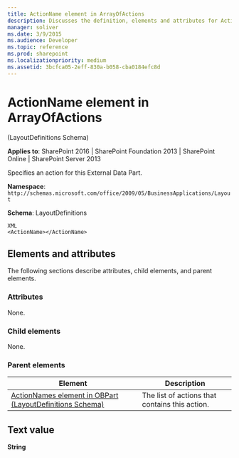 ```yaml
---
title: ActionName element in ArrayOfActions
description: Discusses the definition, elements and attributes for ActionName element in ArrayOfActions which specifies an action for this External Data Part.
manager: soliver
ms.date: 3/9/2015
ms.audience: Developer
ms.topic: reference
ms.prod: sharepoint
ms.localizationpriority: medium
ms.assetid: 3bcfca05-2eff-830a-b058-cba0184efc8d
---
```


# ActionName element in ArrayOfActions 

(LayoutDefinitions Schema)

**Applies to**: SharePoint 2016 | SharePoint Foundation 2013 | SharePoint Online | SharePoint Server 2013

Specifies an action for this External Data Part.

**Namespace**: `http://schemas.microsoft.com/office/2009/05/BusinessApplications/Layout`

**Schema**: LayoutDefinitions

```
XML
<ActionName></ActionName>
```

## Elements and attributes

The following sections describe attributes, child elements, and parent elements.

### Attributes

None.

### Child elements

None.

### Parent elements
  
| Element | Description |
| --- | --- |
| [ActionNames element in OBPart (LayoutDefinitions Schema)](actionnames-element-in-obpart-layoutdefinitions-schema.md) | The list of actions that contains this action. |

## Text value

**String**








